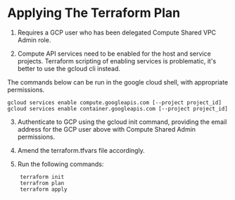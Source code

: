 # Applying The Terraform Plan
1. Requires a GCP user who has been delegated Compute Shared VPC Admin role.  

2. Compute API services need to be enabled for the host and service projects.  Terraform scripting of enabling services is problematic, it's better to use the gcloud cli instead.

The commands below can be run in the google cloud shell, with appropriate permissions.

```
gcloud services enable compute.googleapis.com [--project project_id]
gcloud services enable container.googleapis.com [--project project_id]
```

3. Authenticate to GCP using the gcloud init command, providing the email address for the GCP user above with Compute Shared Admin permissions.

4. Amend the terraform.tfvars file accordingly.

5. Run the following commands:

```
    terraform init
    terrafrom plan
    terraform apply
```
